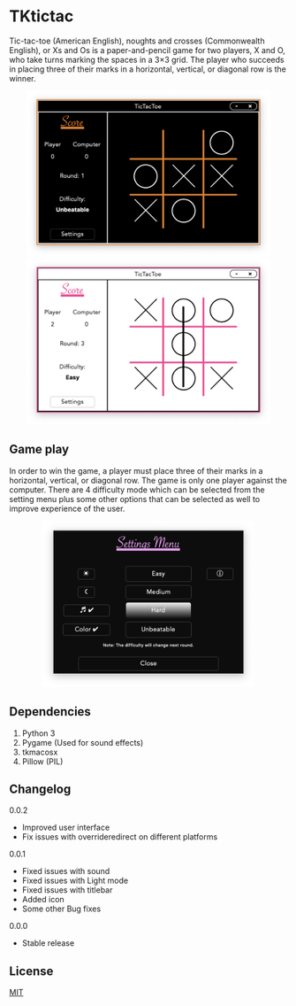 # TKtictac

Tic-tac-toe (American English), noughts and crosses (Commonwealth English), or Xs and Os is a paper-and-pencil game for two players, X and O, who take turns marking the spaces in a 3×3 grid. The player who succeeds in placing three of their marks in a horizontal, vertical, or diagonal row is the winner.

<p align="center">
  <img src="https://raw.githubusercontent.com/Saadmairaj/TKtictac/master/assets/sample1.png?token=ALAV6GF5TXXIOD5XLOLOHUK7JNQGE" height="300"><img src="https://raw.githubusercontent.com/Saadmairaj/TKtictac/master/assets/sample2.png?token=ALAV6GAR74FPFN626OH3UGS7JNQPE" height="300">
</p>

## Game play

In order to win the game, a player must place three of their marks in a horizontal, vertical, or diagonal row. The game is only one player against the computer. There are 4 difficulty mode which can be selected from the setting menu plus some other options that can be selected as well to improve experience of the user.

<p align="center">
  <img src="https://raw.githubusercontent.com/Saadmairaj/TKtictac/master/assets/settings%20sample.png?token=ALAV6GG4BFK6HESVYSNQKRK7JNQVW" height="300">
</p>

## Dependencies

  1. Python 3
  2. Pygame (Used for sound effects)
  3. tkmacosx
  4. Pillow (PIL)
  
## Changelog

  0.0.2
  * Improved user interface
  * Fix issues with overrideredirect on different platforms

  0.0.1
  * Fixed issues with sound
  * Fixed issues with Light mode
  * Fixed issues with titlebar 
  * Added icon
  * Some other Bug fixes 
  
  0.0.0
  * Stable release

## License

[MIT](https://github.com/Saadmairaj/TKtictac/blob/master/LICENSE)
